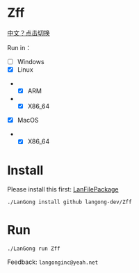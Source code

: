 # Zff

[中文？点击切换](/README-CH.md)

Run in：

- [ ] Windows
- [x] Linux
- - [x] ARM
- - [x] X86_64
- [x] MacOS
- - [x] X86_64

# Install

Please install this first: [LanFilePackage](https://github.com/langong-dev/LanFilePackage)

```bash
./LanGong install github langong-dev/Zff
```

# Run

```bash
./LanGong run Zff
```

Feedback: ```langonginc@yeah.net```
